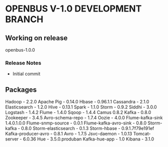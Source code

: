# OPENBUS V-1.0 DEVELOPMENT BRANCH

## Working on release
  openbus-1.0.0

### Release Notes
  - Initial commit

## Packages
Hadoop - 2.2.0
Apache Pig - 0.14.0
Hbase - 0.96.1.1
Cassandra - 2.1.0
Elasticsearch - 1.2.0
Hive - 0.13.1
Spark - 1.1.0
Storm - 0.9.2
Siddhi - 3.0.0
Logstash - 1.4.2
Flume - 1.4.0
Sqoop - 1.4.4
Camus 0.8.2
Kafka - 0.8.0
Zookeeper - 3.4.5
Avro-schema-repo - 1.7.4
Oozie - 4.0.0
Flume-kafka-sink 1.4.0.1.0.0
Flume-snmp-source - 0.0.1
Flume-kafka-avro-sink - 0.8.0
Storm-kafka - 0.8.0
Storm-elasticsearch - 0.1.3
Storm-hbase - 0.9.1.7f79e191ef
Kafka-producer-avro - 0.8.1
Avro - 1.7.5
Jsvc-daemon - 1.0.13
Tomcat-server - 6.0.36
Hue - 3.5.0.produban
Kafka-hue-app - 1.0
Kibana - 3.1.0
